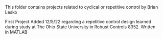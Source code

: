 This folder contains projects related to cyclical or repetitive control by Brian Lesko

First Project Added 12/5/22 regarding a repetitive control design learned during study at The Ohio State University in Robust Controls 8352. Written in MATLAB
